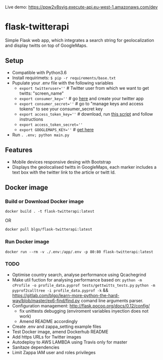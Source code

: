 Live demo: https://ppw2v8syjg.execute-api.eu-west-1.amazonaws.com/dev
# flask-twitterapi

Simple Flask web app, which integrates a search string for geolocalization and display twitts on top of GoogleMaps.

## Setup

* Compatible with Python3.6
* Install requirimets: `$ pip -r requirements/base.txt`
* Pupulate your .env file with the following variables
    * `export twitteruser=''` # Twitter user from which we want to get twitts: "screen_name"
    * `export consumer_key=''` # go [here](https://apps.twitter.com/app/new) and create your twitter app
    * `export consumer_secret=''` # go to "manage keys and access tokens" to see your consumer_secret key
    * `export access_token_key=''` # download, run [this script](https://github.com/bear/python-twitter/blob/master/get_access_token.py) and follow instructions
    * `export access_token_secret=''` 
    * `export GOOGLEMAPS_KEY=''` # [get here](https://developers.google.com/maps/documentation/javascript/get-api-key)
* Run `. .env; python main.py`

## Features

* Mobile devices responsive desing with Bootstrap
* Displays the geolocalised twitts in GoogleMaps, each marker includes a text box with the twitter link to the article or twitt Id.

## Docker image

### Build or Download Docker image

`docker build . -t flask-twitterapi:latest`

OR

`docker pull blgo/flask-twitterapi:latest` 

### Run Docker image

`docker run --rm -v ./.env:/app/.env -p 80:80 flask-twitterapi:latest`


### TODO
* Optimise country search, analyse performance using Qcachegrind
* Make util fuction for analysing performance based on:
`python -m cProfile -o profile_data.pyprof tests/gettwitts_tests.py`
`python -m pyprof2calltree -i profile_data.pyprof -k`
&&
https://gitlab.com/blgo/learn-more-python-the-hard-way/blob/master/ex6-find/find.py comand line arguments parser.
* Configuration management: http://flask.pocoo.org/docs/0.12/config/
    * fix unittests debugging (enviroment variables inyection does not work)
    * Amend README accordingly
* Create .env and zappa_setting example files
* Test Docker image, amend Dockerhub README
* Add https URLs for Twitter images
* Autodeploy to AWS LAMBDA using Travis only for master
* Sanitaze dependencies
* Limit Zappa IAM user and roles privileges